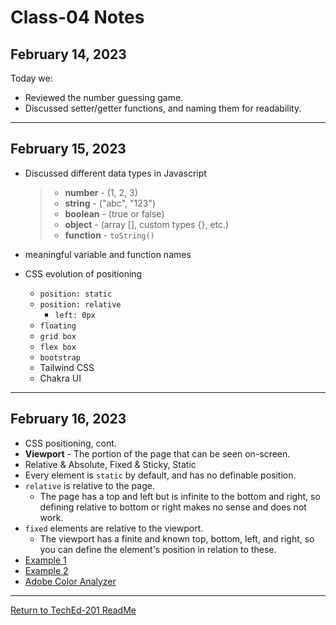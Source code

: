 # Class-04 Notes

## February 14, 2023

Today we:

- Reviewed the number guessing game.
- Discussed setter/getter functions, and naming them for readability.

***

## February 15, 2023

- Discussed different data types in Javascript

  > - **number** - (1, 2, 3)
  > - **string** - ("abc", "123")
  > - **boolean** - (true or false)
  > - **object** - (array [], custom types {}, etc.)
  > - **function** - ```toString()```

- meaningful variable and function names
- CSS evolution of positioning
  - ```position: static```
  - ```position: relative```
    - ```left: 0px```
  - ```floating```
  - ```grid box```
  - ```flex box```
  - ```bootstrap```
  - Tailwind CSS
  - Chakra UI
  
***

## February 16, 2023

- CSS positioning, cont.
- **Viewport** - The portion of the page that can be seen on-screen.
- Relative & Absolute, Fixed & Sticky, Static
- Every element is ```static``` by default, and has no definable position.
- ```relative``` is relative to the page.
  - The page has a top and left but is infinite to the bottom and right, so defining relative to bottom or right makes no sense and does not work.
- ```fixed``` elements are relative to the viewport.
  - The viewport has a finite and known top, bottom, left, and right, so you can define the element's position in relation to these.
- [Example 1](/code/css-positioning/CSS-posi-v1.html)
- [Example 2](/code/css-positioning/example2.html)
- [Adobe Color Analyzer](https://color.adobe.com/create/color-contrast-analyzer)

***

[Return to TechEd-201 ReadMe](/README.md)
